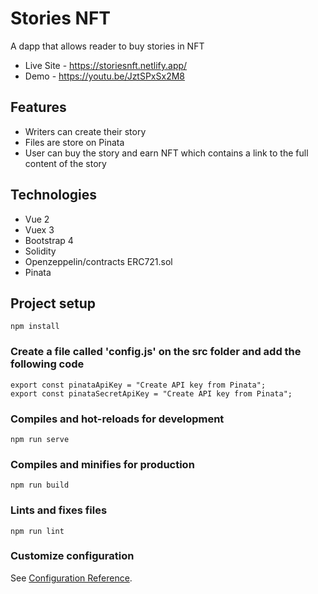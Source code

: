 # Stories NFT
A dapp that allows reader to buy stories in NFT

- Live Site - https://storiesnft.netlify.app/
- Demo - https://youtu.be/JztSPxSx2M8

## Features
- Writers can create their story
- Files are store on Pinata
- User can buy the story and earn NFT which contains a link to the full content of the story

## Technologies
- Vue 2
- Vuex 3
- Bootstrap 4
- Solidity
- Openzeppelin/contracts ERC721.sol
- Pinata

## Project setup
```
npm install
```

### Create a file called 'config.js' on the src folder and add the following code
```
export const pinataApiKey = "Create API key from Pinata";
export const pinataSecretApiKey = "Create API key from Pinata";
```

### Compiles and hot-reloads for development
```
npm run serve
```

### Compiles and minifies for production
```
npm run build
```

### Lints and fixes files
```
npm run lint
```

### Customize configuration
See [Configuration Reference](https://cli.vuejs.org/config/).
